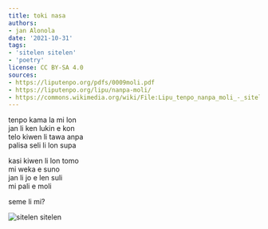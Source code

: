 ```yaml
---
title: toki nasa
authors:
- jan Alonola
date: '2021-10-31'
tags:
- 'sitelen sitelen'
- 'poetry'
license: CC BY-SA 4.0
sources:
- https://liputenpo.org/pdfs/0009moli.pdf
- https://liputenpo.org/lipu/nanpa-moli/
- https://commons.wikimedia.org/wiki/File:Lipu_tenpo_nanpa_moli_-_sitelen_sitelen.png
---
```


tenpo kama la mi lon  
jan li ken lukin e kon  
telo kiwen li tawa anpa  
palisa seli li lon supa

kasi kiwen li lon tomo  
mi weka e suno  
jan li jo e len suli  
mi pali e moli

seme li mi?

![sitelen sitelen](https://upload.wikimedia.org/wikipedia/commons/d/d5/Lipu_tenpo_nanpa_moli_-_sitelen_sitelen.png)